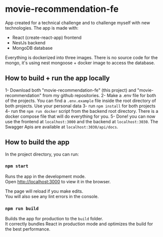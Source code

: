 # movie-recommendation-fe

App created for a technical challenge and to challenge myself with new technologies.
The app is made with:

- React (create-react-app) frontend
- NestJs backend
- MongoDB database

Everything is dockerized into three images.
There is no source code for the mongo, it's using nest mongoose + docker image to access the database.

## How to build + run the app locally

1- Download both "movie-recommendation-fe" (this project) and "movie-recommendation" from my github repositories.
2- Make a .env file for both of the projects. You can find a `.env.example` file inside the root directory of both projects. Use your personal data
3- run `npm install` for both projects
4- run the `npm run docker` script from the backend root directory. There is a docker compose file that will do everything for you.
5- Done! you can now use the frontend at `localhost:3000` and the backend at `localhost:3030`. The Swagger Apis are available at `localhost:3030/api/docs`.

## How to build the app

In the project directory, you can run:

### `npm start`

Runs the app in the development mode.\
Open [http://localhost:3000](http://localhost:3000) to view it in the browser.

The page will reload if you make edits.\
You will also see any lint errors in the console.

### `npm run build`

Builds the app for production to the `build` folder.\
It correctly bundles React in production mode and optimizes the build for the best performance.
